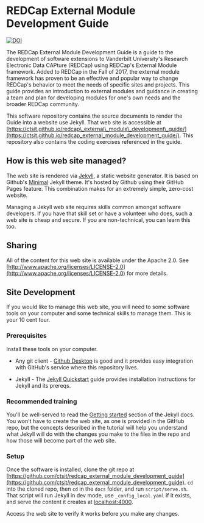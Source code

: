 # REDCap External Module Development Guide

[![DOI](https://zenodo.org/badge/223246066.svg)](https://zenodo.org/badge/latestdoi/223246066)

The REDCap External Module Development Guide is a guide to the development of software extensions to Vanderbilt University's Research Electronic Data CAPture (REDCap) using REDCap's External Module framework. Added to REDCap in the Fall of 2017, the external module framework has proven to be an effective and popular way to change REDCap's behavior to meet the needs of specific sites and projects. This guide provides an introduction to external modules and guidance in creating a team and plan for developing modules for one's own needs and the broader REDCap community.

This software repository contains the source documents to render the Guide into a website use Jekyll. That web site is accessible at [https://ctsit.github.io/redcap\_external\_module\_development\_guide/](https://ctsit.github.io/redcap_external_module_development_guide/). This repository also contains the coding exercises referenced in the guide.

## How is this web site managed?

The web site is rendered via [Jekyll](jekyllrb.com), a static website generator. It is based on Github's [Minimal](https://github.com/pages-themes/minimal) Jekyll theme. It's hosted by Github using their GitHub Pages feature. This combination makes for an extremely simple, zero-cost website.

Managing a Jekyll web site requires skills common amongst software developers. If you have that skill set or have a volunteer who does, such a web site is cheap and secure. If you are non-technical, you can learn this too.


## Sharing

All of the content for this web site is available under the Apache 2.0. See [http://www.apache.org/licenses/LICENSE-2.0](http://www.apache.org/licenses/LICENSE-2.0) for more details.


## Site Development

If you would like to manage this web site, you will need to some software tools on your computer and some technical skills to manage them. This is your 10 cent tour.


### Prerequisites

Install these tools on your computer.

* Any git client - [Github Desktop](https://desktop.github.com/) is good and it provides easy integration with GitHub's service where this repository lives.

* Jekyll - The [Jekyll Quickstart](https://jekyllrb.com/docs/) guide provides installation instructions for Jekyll and its prereqs.


### Recommended training

You'll be well-served to read the [Getting started](https://jekyllrb.com/docs/) section of the Jekyll docs. You won't have to create the web site, as one is provided in the GitHub repo, but the concepts described in the tutorial will help you understand what Jekyll will do with the changes you make to the files in the repo and how those will become part of the web site.


### Setup

Once the software is installed, clone the git repo at [https://github.com/ctsit/redcap_external_module_development_guide](https://github.com/ctsit/redcap_external_module_development_guide). `cd` into the cloned repo, then `cd` in the `docs` folder, and run `script/serve.sh`. That script will run Jekyll in dev mode, use `_config_local.yaml` if it exists, and serve the content it creates at [localhost:4000](http://localhost:4000).

Access the web site to verify it works before you make any changes.
